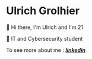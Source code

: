 # Ulrich Grolhier

👋 Hi there, I'm Ulrich and I'm 21

🤖 IT and Cybersecurity student

To see more about me : ***[linkedin]***

[linkedin]: https://www.linkedin.com/in/ulrich-grolhier/
